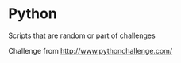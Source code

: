 # Python
Scripts that are random or part of challenges

Challenge from http://www.pythonchallenge.com/
